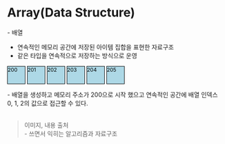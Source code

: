 # Array(Data Structure)
\- 배열   
* 연속적인 메모리 공간에 저장된 아이템 집합을 표현한 자료구조
* 같은 타입을 연속적으로 저장하는 방식으로 운영
<head>
<style>
  .boxs {
    display: inline-block;
    font-size:12px;
    background-color:lightblue;
    width:40px;
    height:40px;
    border: 1px solid black;
    color: black;
  }
</style>
</head>
<body>
<div class="boxs">200</div>
<div class="boxs">201</div>
<div class="boxs">202</div>
<div class="boxs">203</div>
<div class="boxs">204</div>
<div class="boxs">205</div>
</body>

\- 배열을 생성하고 메모리 주소가 200으로 시작 했으고 연속적인 공간에 배열 인덱스 0, 1, 2의 값으로 접근할 수 있다.
<br/>
<br/>

> 이미지, 내용 출처   
> \- 쓰면서 익히는 알고리즘과 자료구조
